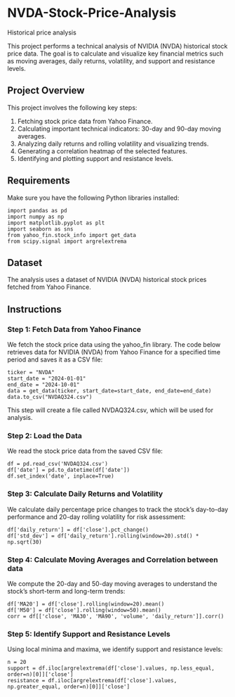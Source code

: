 # NVDA-Stock-Price-Analysis
Historical price analysis 

This project performs a technical analysis of NVIDIA (NVDA) historical stock price data. The goal is to calculate and visualize key financial metrics such as moving averages, daily returns, volatility, and support and resistance levels.

## Project Overview
This project involves the following key steps:

1. Fetching stock price data from Yahoo Finance.
2. Calculating important technical indicators: 30-day and 90-day moving averages.
3. Analyzing daily returns and rolling volatility and visualizing trends.
4. Generating a correlation heatmap of the selected features.
5. Identifying and plotting support and resistance levels.
   

## Requirements
Make sure you have the following Python libraries installed:

```
import pandas as pd
import numpy as np
import matplotlib.pyplot as plt
import seaborn as sns
from yahoo_fin.stock_info import get_data
from scipy.signal import argrelextrema

```

## Dataset
The analysis uses a dataset of NVIDIA (NVDA) historical stock prices fetched from Yahoo Finance.

## Instructions
### Step 1: Fetch Data from Yahoo Finance
We fetch the stock price data using the yahoo_fin library. The code below retrieves data for NVIDIA (NVDA) from Yahoo Finance for a specified time period and saves it as a CSV file:

```
ticker = "NVDA" 
start_date = "2024-01-01"
end_date = "2024-10-01"
data = get_data(ticker, start_date=start_date, end_date=end_date)
data.to_csv("NVDAQ324.csv")

```
This step will create a file called NVDAQ324.csv, which will be used for analysis.

### Step 2: Load the Data
We read the stock price data from the saved CSV file:

```
df = pd.read_csv('NVDAQ324.csv')
df['date'] = pd.to_datetime(df['date'])
df.set_index('date', inplace=True)

```
### Step 3: Calculate Daily Returns and Volatility
We calculate daily percentage price changes to track the stock’s day-to-day performance and 20-day rolling volatility for risk assessment:
```
df['daily_return'] = df['close'].pct_change()
df['std_dev'] = df['daily_return'].rolling(window=20).std() * np.sqrt(30)

```

### Step 4: Calculate Moving Averages and Correlation between data
We compute the 20-day and 50-day moving averages to understand the stock’s short-term and long-term trends:

```
df['MA20'] = df['close'].rolling(window=20).mean()
df['M50'] = df['close'].rolling(window=50).mean()
corr = df[['close', 'MA30', 'MA90', 'volume', 'daily_return']].corr()

```

### Step 5: Identify Support and Resistance Levels
Using local minima and maxima, we identify support and resistance levels:

```
n = 20
support = df.iloc[argrelextrema(df['close'].values, np.less_equal, order=n)[0]]['close']
resistance = df.iloc[argrelextrema(df['close'].values, np.greater_equal, order=n)[0]]['close']

```
